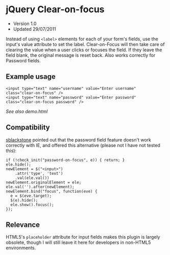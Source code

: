 # jQuery Clear-on-focus

 - Version 1.0
 - Updated 29/07/2011

Instead of using `<label>` elements for each of your form's fields, use the input's value attribute to set the label.
Clear-on-Focus will then take care of clearing the value when a user clicks or focuses the field.
If they leave the field blank, the original message is reset back.
Also works correctly for Password fields.

## Example usage

	<input type="text" name="username" value="Enter username" class="clear-on-focus" />
	<input type="text" name="password" value="Enter password" class="clear-on-focus password" />

_See also demo.html_

## Compatibility

[sblackstone](https://github.com/sblackstone) pointed out that the password field feature doesn't work
correctly with IE, and offered this alternative (please not I have not tested this):

    if (!check_init("password-on-focus", e)) { return; } 
    ele.hide();
    newElement = $("<input>")
        .attr('type', 'text')
        .val(ele.val())
    newElement.originalElement = ele;
    ele.val('').after(newElement);
    newElement.bind("focus", function(eve) {
      e = $(eve.target);
      $(e).hide();
      ele.show().focus();
    });

## Relevance

HTML5's `placeholder` attribute for input fields makes this plugin is largely obsolete, 
though I will still leave it here for developers in non-HTML5 environments.
